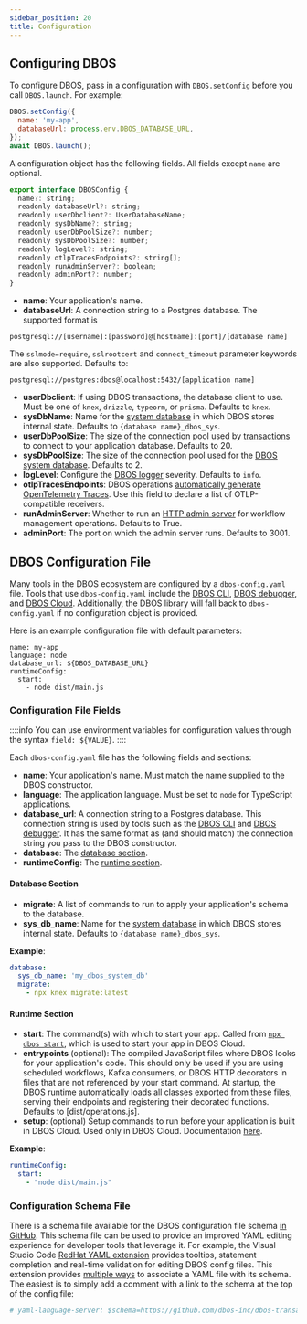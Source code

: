 ```yaml
---
sidebar_position: 20
title: Configuration
---
```


## Configuring DBOS

To configure DBOS, pass in a configuration with `DBOS.setConfig` before you call `DBOS.launch`.
For example:

```javascript
DBOS.setConfig({
  name: 'my-app',
  databaseUrl: process.env.DBOS_DATABASE_URL,
});
await DBOS.launch();
```

A configuration object has the following fields.
All fields except `name` are optional.

```javascript
export interface DBOSConfig {
  name?: string;
  readonly databaseUrl?: string;
  readonly userDbclient?: UserDatabaseName;
  readonly sysDbName?: string;
  readonly userDbPoolSize?: number;
  readonly sysDbPoolSize?: number;
  readonly logLevel?: string;
  readonly otlpTracesEndpoints?: string[];
  readonly runAdminServer?: boolean;
  readonly adminPort?: number;
}
```

- **name**: Your application's name.
- **databaseUrl**: A connection string to a Postgres database. The supported format is
```
postgresql://[username]:[password]@[hostname]:[port]/[database name]
```
The `sslmode=require`, `sslrootcert` and `connect_timeout` parameter keywords are also supported.
Defaults to:
```
postgresql://postgres:dbos@localhost:5432/[application name]
```
- **userDbclient**: If using DBOS transactions, the database client to use. Must be one of `knex`, `drizzle`, `typeorm`, or `prisma`.  Defaults to `knex`.
- **sysDbName**: Name for the [system database](../../explanations/system-tables) in which DBOS stores internal state. Defaults to `{database name}_dbos_sys`.
- **userDbPoolSize**: The size of the connection pool used by [transactions](../tutorials/transaction-tutorial.md) to connect to your application database. Defaults to 20.
- **sysDbPoolSize**: The size of the connection pool used for the [DBOS system database](../../explanations/system-tables). Defaults to 2.
- **logLevel**: Configure the [DBOS logger](../tutorials/logging.md) severity. Defaults to `info`.
- **otlpTracesEndpoints**: DBOS operations [automatically generate OpenTelemetry Traces](../tutorials/logging.md). Use this field to declare a list of OTLP-compatible receivers.
- **runAdminServer**: Whether to run an [HTTP admin server](../../production/self-hosting/admin-api.md) for workflow management operations. Defaults to True.
- **adminPort**: The port on which the admin server runs. Defaults to 3001.


## DBOS Configuration File

Many tools in the DBOS ecosystem are configured by a `dbos-config.yaml` file.
Tools that use `dbos-config.yaml` include the [DBOS CLI](./tools/cli.md), [DBOS debugger](../tutorials/debugging.md), and [DBOS Cloud](../../production/dbos-cloud/deploying-to-cloud.md).
Additionally, the DBOS library will fall back to `dbos-config.yaml` if no configuration object is provided.

Here is an example configuration file with default parameters:

```shell
name: my-app
language: node
database_url: ${DBOS_DATABASE_URL}
runtimeConfig:
  start:
    - node dist/main.js
```

### Configuration File Fields

::::info
You can use environment variables for configuration values through the syntax `field: ${VALUE}`.
::::

Each `dbos-config.yaml` file has the following fields and sections:

- **name**: Your application's name. Must match the name supplied to the DBOS constructor.
- **language**: The application language. Must be set to `node` for TypeScript applications.
- **database_url**: A connection string to a Postgres database. This connection string is used by tools such as the [DBOS CLI](./tools/cli.md) and [DBOS debugger](../tutorials/debugging.md). It has the same format as (and should match) the connection string you pass to the DBOS constructor.
- **database**: The [database section](#database-section).
- **runtimeConfig**: The [runtime section](#runtime-section).

#### Database Section

- **migrate**: A list of commands to run to apply your application's schema to the database. 
- **sys_db_name**: Name for the [system database](../../explanations/system-tables) in which DBOS stores internal state. Defaults to `{database name}_dbos_sys`.

**Example**:

```yaml
database:
  sys_db_name: 'my_dbos_system_db'
  migrate:
    - npx knex migrate:latest
```

#### Runtime Section

- **start**: The command(s) with which to start your app. Called from [`npx dbos start`](./tools/cli.md#npx-dbos-start), which is used to start your app in DBOS Cloud.
- **entrypoints** (optional): The compiled JavaScript files where DBOS looks for your application's code. This should only be used if you are using scheduled workflows, Kafka consumers, or DBOS HTTP decorators in files that are not referenced by your start command. At startup, the DBOS runtime automatically loads all classes exported from these files, serving their endpoints and registering their decorated functions. Defaults to [dist/operations.js].
- **setup**: (optional) Setup commands to run before your application is built in DBOS Cloud. Used only in DBOS Cloud. Documentation [here](../../production/dbos-cloud/application-management.md#customizing-microvm-setup).

**Example**:

```yaml
runtimeConfig:
  start:
    - "node dist/main.js"
```

### Configuration Schema File

There is a schema file available for the DBOS configuration file schema [in GitHub](https://raw.githubusercontent.com/dbos-inc/dbos-ts/main/dbos-config.schema.json).
This schema file can be used to provide an improved YAML editing experience for developer tools that leverage it.
For example, the Visual Studio Code [RedHat YAML extension](https://marketplace.visualstudio.com/items?itemName=redhat.vscode-yaml) provides tooltips, statement completion and real-time validation for editing DBOS config files.
This extension provides [multiple ways](https://github.com/redhat-developer/vscode-yaml#associating-schemas) to associate a YAML file with its schema.
The easiest is to simply add a comment with a link to the schema at the top of the config file:

```yaml
# yaml-language-server: $schema=https://github.com/dbos-inc/dbos-transact-py/blob/main/dbos/dbos-config.schema.json
```
